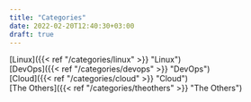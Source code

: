 ```yaml
---
title: "Categories"
date: 2022-02-20T12:40:30+03:00
draft: true
---
```


[Linux]({{< ref "/categories/linux" >}} "Linux")<br>
[DevOps]({{< ref "/categories/devops" >}} "DevOps")<br>
[Cloud]({{< ref "/categories/cloud" >}} "Cloud")<br>
[The Others]({{< ref "/categories/theothers" >}} "The Others")<br>

